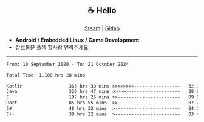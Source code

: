 <h2 align="center"> ☕ Hello </h2>

<p align="center">
  <a href="https://steamcommunity.com/id/Niforances/">Steam</a> |
  <a href="https://gitlab.com/niforances">Gitlab</a>
</p>

 - **Android / Embedded Linux / Game Development**
 - 장르불문 플젝 할사람 연락주세요

------

<!--START_SECTION:waka-->

```txt
From: 10 September 2020 - To: 21 October 2024

Total Time: 1,108 hrs 28 mins

Kotlin                 363 hrs 30 mins >>>>>>>>-----------------   32.79 %
Java                   320 hrs 47 mins >>>>>>>------------------   28.94 %
C                      107 hrs 25 mins >>-----------------------   09.69 %
Dart                   85 hrs 55 mins  >>-----------------------   07.75 %
C#                     48 hrs 32 mins  >------------------------   04.38 %
C++                    38 hrs 22 mins  >------------------------   03.46 %
```

<!--END_SECTION:waka-->
